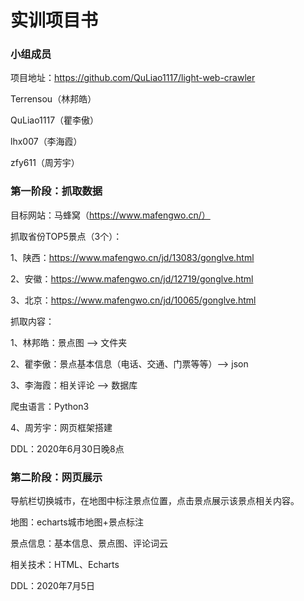# 实训项目书

### 小组成员

项目地址：https://github.com/QuLiao1117/light-web-crawler

Terrensou（林邦皓）

QuLiao1117（瞿李傲）

lhx007（李海霞）

zfy611（周芳宇）



### 第一阶段：抓取数据

目标网站：马蜂窝（https://www.mafengwo.cn/）

抓取省份TOP5景点（3个）：

1、陕西：https://www.mafengwo.cn/jd/13083/gonglve.html

2、安徽：https://www.mafengwo.cn/jd/12719/gonglve.html

3、北京：https://www.mafengwo.cn/jd/10065/gonglve.html

抓取内容：

1、林邦皓：景点图 --> 文件夹

2、瞿李傲：景点基本信息（电话、交通、门票等等）--> json

3、李海霞：相关评论 --> 数据库

爬虫语言：Python3



4、周芳宇：网页框架搭建

DDL：2020年6月30日晚8点



### 第二阶段：网页展示

导航栏切换城市，在地图中标注景点位置，点击景点展示该景点相关内容。

地图：echarts城市地图+景点标注

景点信息：基本信息、景点图、评论词云

相关技术：HTML、Echarts

DDL：2020年7月5日

